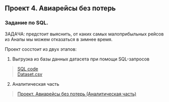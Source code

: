 ## Проект 4. Авиарейсы без потерь

### Задание по SQL.

ЗАДАЧА: предстоит выяснить, от каких самых малоприбыльных рейсов из Анапы мы можем отказаться в зимнее время. <br>

Проект сосстоит из двух этапов:
1) Выгрузка из базы данных датасета при помощи SQL-запросов
> [SQL code](https://github.com/AleksVinogradov/Skillfactory_projects/blob/master/module_4/SQL%20code) <br>
> [Dataset.csv](https://github.com/AleksVinogradov/Skillfactory_projects/blob/master/module_4/Dataset.csv)
2) Аналитическая часть
> [Проект. Авиарейсы без потерь (Аналитическая часть)](https://github.com/AleksVinogradov/Skillfactory_projects/blob/master/module_4/Проект.%20Авиарейсы%20без%20потерь%20(Аналитическая%20часть).ipynb)
